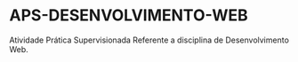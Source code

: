 # APS-DESENVOLVIMENTO-WEB
Atividade Prática Supervisionada Referente a disciplina de Desenvolvimento Web.
